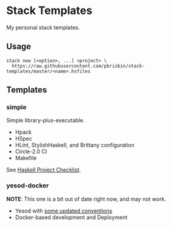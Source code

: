 # Stack Templates

My personal stack templates.

## Usage

```
stack new [<option>, ...] <project> \
  https://raw.githubusercontent.com/pbrisbin/stack-templates/master/<name>.hsfiles
```

## Templates

### simple

Simple library-plus-executable.

- Hpack
- HSpec
- HLint, StylishHaskell, and Brittany configuration
- Circle-2.0 CI
- Makefile

See [Haskell Project Checklist](https://pbrisbin.com/posts/haskell_project_checklist/).

### yesod-docker

**NOTE**: This one is a bit out of date right now, and may not work.

- Yesod with [some updated conventions](https://pbrisbin.com/posts/tee-io_lessons_learned/)
- Docker-based development and Deployment
